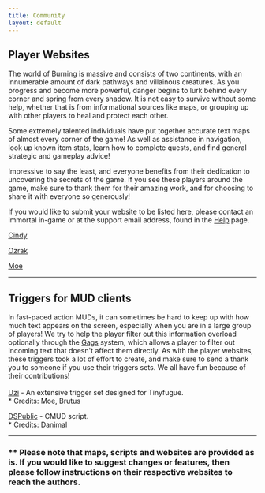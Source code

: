 ```yaml
---
title: Community
layout: default
---
```

## Player Websites
The world of Burning is massive and consists of two continents, with an innumerable amount of dark pathways and villainous creatures. As you progress and become more powerful, danger begins to lurk behind every corner and spring from every shadow. It is not easy to survive without some help, whether that is from informational sources like maps, or grouping up with other players to heal and protect each other.

Some extremely talented individuals have put together accurate text maps of almost every corner of the game! As well as assistance in navigation, look up known item stats, learn how to complete quests, and find general strategic and gameplay advice!

Impressive to say the least, and everyone benefits from their dedication to uncovering the secrets of the game. If you see these players around the game, make sure to thank them for their amazing work, and for choosing to share it with everyone so generously!

If you would like to submit your website to be listed here, please contact an immortal in-game or at the support email address, found in the [Help](/help.markdown) page.

[Cindy](http://www.lysator.liu.se/~tomca/burning/)

[Ozrak](http://ozrak.insomnia247.nl/burning/)

[Moe](http://www.lysator.liu.se/~moe/burning/)

* * *
## Triggers for MUD clients
In fast-paced action MUDs, it can sometimes be hard to keep up with how much text appears on the screen, especially when you are in a large group of players! We try to help the player filter out this information overload optionally through the [Gags](/help.markdown) system, which allows a player to filter out incoming text that doesn't affect them directly. As with the player websites, these triggers took a lot of effort to create, and make sure to send a thank you to someone if you use their triggers sets. We all have fun because of their contributions!<br>
<br>
[Uzi](https://github.com/tollofsen/uzi) - An extensive trigger set designed for Tinyfugue.<br>
    * Credits: Moe, Brutus<br>

[DSPublic](https://github.com/illbedan/DSPublic) - CMUD script.<br>
    * Credits: Danimal<br>

* * *

### ** Please note that maps, scripts and websites are provided as is. If you would like to suggest changes or features, then please follow instructions on their respective websites to reach the authors.